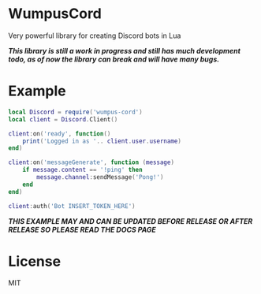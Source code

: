 # WumpusCord
Very powerful library for creating Discord bots in Lua

***This library is still a work in progress and still has much development todo, as of now the library can break and will have many bugs.***

# Example
```lua
local Discord = require('wumpus-cord')
local client = Discord.Client()

client:on('ready', function()
	print('Logged in as '.. client.user.username)
end)

client:on('messageGenerate', function (message)
	if message.content == '!ping' then
		message.channel:sendMessage('Pong!')
	end
end)

client:auth('Bot INSERT_TOKEN_HERE')
```

***THIS EXAMPLE MAY AND CAN BE UPDATED BEFORE RELEASE OR AFTER RELEASE SO PLEASE READ THE DOCS PAGE***

# License
MIT
